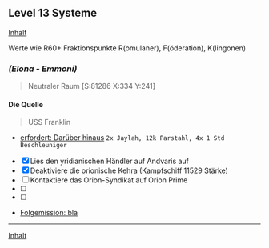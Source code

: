 ## Level 13 Systeme

[Inhalt](README.md#inhalt)

Werte wie R60+ Fraktionspunkte R(omulaner), F(öderation), K(lingonen)

### _**(Elona - Emmoni)**_
> Neutraler Raum [S:81286 X:334 Y:241]

#### Die Quelle
> USS Franklin
- [erfordert: Darüber hinaus](mbasis.md#darüber-hinaus)
`2x Jaylah, 12k Parstahl, 4x 1 Std Beschleuniger`
- [x] Lies den yridianischen Händler auf Andvaris auf
- [x] Deaktiviere die orionische Kehra (Kampfschiff 11529 Stärke)
- [ ] Kontaktiere das Orion-Syndikat auf Orion Prime 
- [ ] 
- [ ] 

- [Folgemission: bla](#bla)
  

---

[Inhalt](README.md#inhalt)







